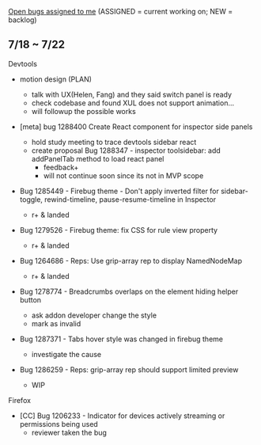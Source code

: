 [Open bugs assigned to me](https://bugzilla.mozilla.org/buglist.cgi?quicksearch=assignee%3Agasolin%40mozilla.com) (ASSIGNED = current working on; NEW = backlog)

## 7/18 ~ 7/22

Devtools

- motion design (PLAN)
  - talk with UX(Helen, Fang) and they said switch panel is ready
  - check codebase and found XUL does not support animation...
  - will followup the possible works

- [meta] bug 1288400 Create React component for inspector side panels
  - hold study meeting to trace devtools sidebar react
  - create proposal Bug 1288347 - inspector toolsidebar: add addPanelTab method to load react panel
    - feedback+
    - will not continue soon since its not in MVP scope

- Bug 1285449 - Firebug theme - Don't apply inverted filter for sidebar-toggle, rewind-timeline, pause-resume-timeline in Inspector
  - r+ & landed

- Bug 1279526 - Firebug theme: fix CSS for rule view property
  - r+ & landed

- Bug 1264686 - Reps: Use grip-array rep to display NamedNodeMap
  - r+ & landed

- Bug 1278774 - Breadcrumbs overlaps on the element hiding helper button
  - ask addon developer change the style
  - mark as invalid

- Bug 1287371 - Tabs hover style was changed in firebug theme
  - investigate the cause

- Bug 1286259 - Reps: grip-array rep should support limited preview
  - WIP


Firefox

- [CC] Bug 1206233 - Indicator for devices actively streaming or permissions being used
  - reviewer taken the bug
